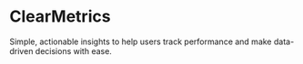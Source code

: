 # ClearMetrics
Simple, actionable insights to help users track performance and make data-driven decisions with ease.
